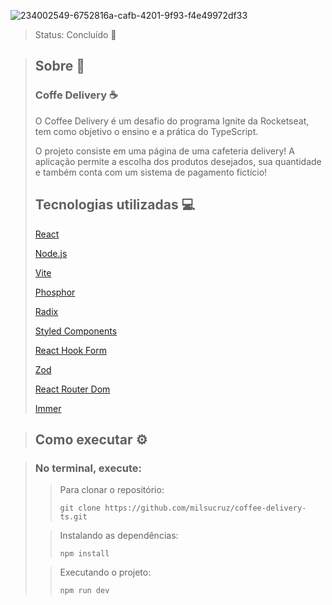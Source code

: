 ![234002549-6752816a-cafb-4201-9f93-f4e49972df33](https://github.com/milsucruz/README-model/assets/103121417/9c35432b-6150-4b6b-a83d-a46d70eaa950)
> Status: Concluído 🚀

> ## Sobre 📖
> 
> ### Coffe Delivery ☕
> O Coffee Delivery é um desafio do programa Ignite da Rocketseat, tem como objetivo o ensino e a prática do TypeScript.
>
> O projeto consiste em uma página de uma cafeteria delivery! A aplicação permite a escolha dos produtos desejados, sua quantidade e também conta com um sistema de pagamento fictício!
>
> ## Tecnologias utilizadas 💻
> 
> [React](https://pt-br.reactjs.org/)
>
> [Node.js](https://nodejs.org/en/)
>
> [Vite](https://vitejs.dev/)
>
> [Phosphor](https://www.npmjs.com/package/phosphor-react)
>
> [Radix](https://www.radix-ui.com/)
> 
> [Styled Components](https://styled-components.com/)
> 
> [React Hook Form](https://react-hook-form.com/)
> 
> [Zod](https://github.com/colinhacks/zod)
> 
> [React Router Dom](https://reactrouter.com/en/main)
>
> [Immer](https://github.com/immerjs/immer)

> ## Como executar ⚙️

> ### No terminal, execute:
>> Para clonar o repositório:
>> 
>>  ```git clone https://github.com/milsucruz/coffee-delivery-ts.git```
>
>> Instalando as dependências:
>>
>> ```npm install```
>
>> Executando o projeto:
>>
>>```npm run dev```
